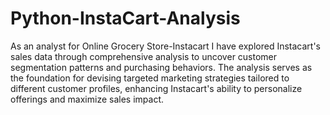 # Python-InstaCart-Analysis

As an analyst for Online Grocery Store-Instacart I have explored Instacart's sales data through comprehensive analysis to uncover customer segmentation patterns and purchasing behaviors. 
The analysis serves as the foundation for devising targeted marketing strategies tailored to different customer profiles, enhancing Instacart's ability to personalize offerings and maximize sales impact.
